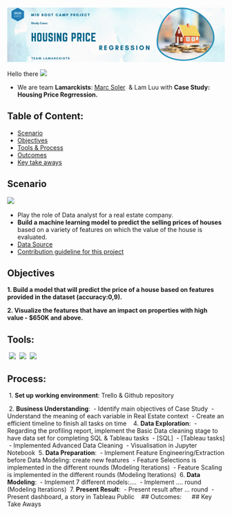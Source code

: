 ![Header](https://github.com/lamtranluu/IRON-HACK_Mid-Bootcamp-Project/blob/main/Images/Watercolor%20Sky%20Photo%20Google%20Classroom%20Header%20(1).png)

Hello there <img src="https://media.giphy.com/media/hvRJCLFzcasrR4ia7z/giphy.gif" width="25px"> 
* We are team **Lamarckists**: [Marc Soler](https://github.com/mrpotato2012)  & Lam Luu with **Case Study: Housing Price Regrression.**
## Table of Content:
* [Scenario](https://github.com/lamtranluu/IRON-HACK_Mid-Bootcamp-Project#-scenario-)
* [Objectives](https://github.com/lamtranluu/IRON-HACK_Mid-Bootcamp-Project#-objectives-)
* [Tools & Process](https://github.com/lamtranluu/IRON-HACK_Mid-Bootcamp-Project#-tools-)
* [Outcomes](https://github.com/lamtranluu/IRON-HACK_Mid-Bootcamp-Project#-outcomes-) 
* [Key take aways](https://github.com/lamtranluu/IRON-HACK_Mid-Bootcamp-Project#-keystakeaway-) 
## Scenario 
<img src="https://media.giphy.com/media/TGR2xO6HopOhraWYDo/giphy.gif" width="80px">

- Play the role of Data analyst for a real estate company.
- **Build a machine learning model to predict the selling prices of houses** based on a variety of features on which the value of the house is evaluated.
- [Data Source](https://github.com/ironhack-edu/data_mid_bootcamp_project_regression)
- [Contribution guideline for this project](https://github.com/ironhack-edu/data_mid_bootcamp_project_regression)
## Objectives 
**1. Build a model that will predict the price of a house based on features provided in the dataset (accuracy:0,9).**

**2. Visualize the features that have an impact on properties with high value - $650K and above.**
## Tools:
 ![](https://img.shields.io/badge/Tableau-Visualisation-informational?style=flat&logo=tableau&logoColor=white&color=2bbc8a)
 ![](https://img.shields.io/badge/Python-Code-informational?style=flat&logo=python&logoColor=white&color=2dbc8a)
 ![](https://img.shields.io/badge/MySQL-Querry-informational?style=flat&logo=mysql&logoColor=white&color=2bbc8a)
 
## Process:
 1. **Set up working environment**: Trello & Github repository

 2. **Business Understanding**: 
 - Identify main objectives of Case Study
 - Understand the meaning of each variable in Real Estate context
 - Create an efficient timeline to finish all tasks on time
 
 4. **Data Exploration**: 
 - Regarding the profiling report, implement the Basic Data cleaning stage to have data set for completing SQL & Tableau tasks
 - [SQL]
 - [Tableau tasks]
 - Implemented Advanced Data Cleaning
 - Visualisation in Jupyter Notebook
 5. **Data Preparation**:
 - Implement Feature Engineering/Extraction before Data Modeling: create new features
 - Feature Selections is implemented in the different rounds (Modeling Iterations)
 - Feature Scaling is implemented in the different rounds (Modeling Iterations)
 6. **Data Modeling**:
 - Implement 7 different models:....
 - Implement .... round (Modeling Iterations)
 7. **Present Result**:
 - Present result after ... round
 - Present dashboard, a story in Tableau Public
 
 ## Outcomes:
 
 
 ## Key Take Aways
 

